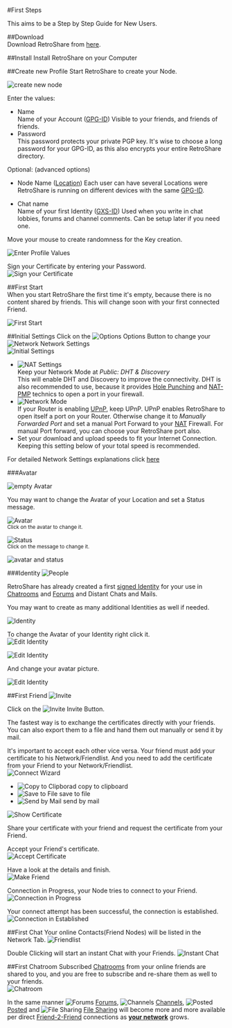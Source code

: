 #First Steps

This aims to be a Step by Step Guide for New Users. 

##Download  
Download RetroShare from [here](../user-guide/installation/).

##Install
Install RetroShare on your Computer

##Create new Profile
Start RetroShare to create your Node. 

![create new node](../img/first-steps/create_new_profile.png "Create New Node")  


Enter the values:  

 - Name  
   Name of your Account ([GPG-ID](../user-guide/settings/#public-information)) 
   Visible to your friends, and friends of friends. 
 - Password  
   This password protects your private PGP key. 
   It's wise to choose a long password for your GPG-ID, as this also 
   encrypts your entire RetroShare directory.  
  
Optional: (advanced options)
 - Node Name ([Location](../user-guide/settings/#public-information))
   Each user can have several Locations were RetroShare is running on 
   different devices with the same [GPG-ID](../user-guide/settings/#public-information). 

 - Chat name  
   Name of your first Identity ([GXS-ID](../user-guide/interface/#pseudonymous-identities)) 
   Used when you write in chat lobbies, forums and channel comments. Can be setup later if you need one. 

Move your mouse to create randomness for the Key creation. 

![Enter Profile Values](../img/first-steps/enter_profile_values.png "Enter Profile Values")  


Sign your Certificate by entering your Password.  
![Sign your Certificate](../img/first-steps/sign_cert.png "Sign your Certificate")  

##First Start  
When you start RetroShare the first time it's empty, because there is no 
content shared by friends. This will change soon with your first connected Friend. 

![First Start](../img/first-steps/first_start.png "First Start")  

##Initial Settings
Click on the ![Options](../img/first-steps/options.png "Options") Options 
Button to change your ![Network](../img/first-steps/network.png "Network") 
Network Settings  
![Initial Settings](../img/first-steps/initial_settings.png "Initial Settings")  


 - ![NAT Settings](../img/first-steps/nat_settings.png "NAT Settings")  
   Keep your Network Mode at *Public: DHT & Discovery*  
   This will enable DHT and Discovery to improve the connectivity. DHT is 
   also recommended to use, because it provides [Hole Punching](https://en.wikipedia.org/wiki/UDP_hole_punching) 
   and [NAT-PMP](https://en.wikipedia.org/wiki/NAT_Port_Mapping_Protocol) 
   technics to open a port in your firewall. 
 - ![Network Mode](../img/first-steps/network_mode.png "Network Mode")  
   If your Router is enabling [UPnP](https://en.wikipedia.org/wiki/Universal_Plug_and_Play), 
   keep UPnP. UPnP enables RetroShare to open itself a port on your Router. 
   Otherwise change it to *Manually Forwarded Port* and set a manual Port Forward to your 
   [NAT](../user-guide/settings/#nat) Firewall. For manual Port forward, 
   you can choose your RetroShare port also.  
 - Set your download and upload speeds to fit your Internet Connection. 
   Keeping this setting below of your total speed is recommended.  
   
For detailed Network Settings explanations click [here](../user-guide/settings/#network)

###Avatar

![empty Avatar](../img/first-steps/empty_avatar.png "Empty Avatar")  

You may want to change the Avatar of your Location and set a Status message.  

![Avatar](../img/first-steps/avatar.png "Avatar")  
<sub>Click on the avatar to change it.</sub>  

![Status](../img/first-steps/status.png "Status")  
<sub>Click on the message to change it.</sub>  

![avatar and status](../img/first-steps/avatar_status.png "Avatar and Status")  

###Identity
![People](../img/first-steps/people.png "People")  

RetroShare has already created a first [signed Identity](../user-guide/interface/#pseudonymous-identities) 
for your use in [Chatrooms](../user-guide/interface/#chat-lobbies) 
and [Forums](../user-guide/interface/#forums) and Distant Chats and Mails. 

You may want to create as many additional Identities as well if needed. 

![Identity](../img/first-steps/identity.png "signed Identity") 

To change the Avatar of your Identity right click it.  
![Edit Identity](../img/first-steps/edit_id.png "Edit Identity")  

![Edit Identity](../img/first-steps/edit_identity.png "Edit Identity")  

And change your avatar picture. 

![Edit Identity](../img/first-steps/id.png "Edit Identity")  


##First Friend
![Invite](../img/first-steps/invite.png "Invite")  

Click on the ![Invite](../img/first-steps/invite_40.png "Invite")   Invite Button. 

The fastest way is to exchange the certificates directly with your friends. 
You can also export them to a file and hand them out manually or send it by mail. 

It's important to accept each other vice versa. Your friend must add your 
certificate to his Network/Friendlist. And you need to add the certificate from 
your Friend to your Network/Friendlist.  
![Connect Wizard](../img/first-steps/connect_wizard.png "Connect Wizard")  

 - ![Copy to Clipborad](../img/first-steps/copyrslink.png "Copy to Clipboard") copy to clipboard  
 - ![Save to File](../img/first-steps/document_save.png "Save to File") save to file  
 - ![Send by Mail](../img/first-steps/mail_send.png "Send by Mail") send by mail  

![Show Certificate](../img/first-steps/show_cert.png "Show Certificate")  

Share your certificate with your friend and request the certificate from 
your Friend.  

Accept your Friend's certificate.  
![Accept Certificate](../img/first-steps/accept_cert.png "Accept Certificate")  


Have a look at the details and finish.  
![Make Friend](../img/first-steps/make_friend.png "Make Friend")  

Connection in Progress, your Node tries to connect to your Friend. 
![Connection in Progress](../img/first-steps/connection_progress.png "Connection in Progress")  

Your connect attempt has been successful, the connection is established. 
![Connection in Established](../img/first-steps/connection_established.png "Connection in Established")  


##First Chat
Your online Contacts(Friend Nodes) will be listed in the Network Tab. 
![Friendlist](../img/first-steps/friendlist.png "Friendlist")  

Double Clicking will start an instant Chat with your Friends. 
![Instant Chat](../img/first-steps/instant.png "Instant Chat")  

##First Chatroom
Subscribed [Chatrooms](../user-guide/interface/#chat-lobbies) 
from your online friends are shared to you, 
and you are free to subscribe and re-share them as well to your friends.  
![Chatroom](../img/first-steps/chatroom.png "Chatroom")  

In the same manner ![Forums](../img/first-steps/forums.png "Forums") [Forums](../user-guide/interface/#forums), 
![Channels](../img/first-steps/channels.png "Channels") [Channels](../user-guide/interface/#channels), 
![Posted](../img/first-steps/posted.png "Posted") [Posted](../user-guide/interface/#posted) and 
![File Sharing](../img/first-steps/filesharing.png "File Sharing") [File Sharing](../user-guide/interface/#file-sharing) 
will become more and more available per direct 
[Friend-2-Friend](../concept/Friend-2-Friend/#retroshare) 
connections as 
[**your network**](../concept/topology/#retroshare) grows.  
